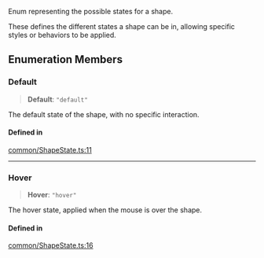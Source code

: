 Enum representing the possible states for a shape.

These defines the different states a shape can be in,
allowing specific styles or behaviors to be applied.

## Enumeration Members

### Default

> **Default**: `"default"`

The default state of the shape, with no specific interaction.

#### Defined in

[common/ShapeState.ts:11](https://github.com/avolutions/canvas-painter/blob/main/src/common/ShapeState.ts#L11)

***

### Hover

> **Hover**: `"hover"`

The hover state, applied when the mouse is over the shape.

#### Defined in

[common/ShapeState.ts:16](https://github.com/avolutions/canvas-painter/blob/main/src/common/ShapeState.ts#L16)

